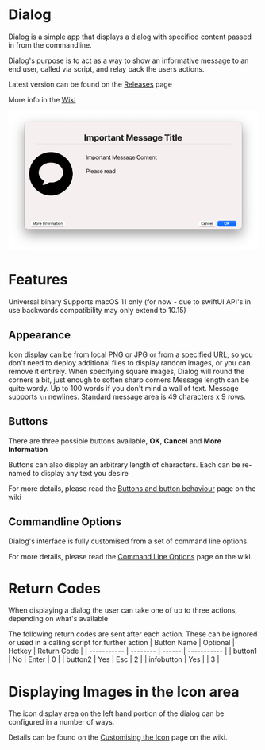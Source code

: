 
# Dialog

Dialog is a simple app that displays a dialog with specified content passed in from the commandline.

Dialog's purpose is to act as a way to show an informative message to an end user, called via script, and relay back the users actions.

Latest version can be found on the [Releases](https://github.com/bartreardon/Dialog-public/releases) page

More info in the [Wiki](https://github.com/bartreardon/Dialog-public/wiki)

![Dialog Logo](/assets/screen1.png)


# Features
Universal binary
Supports macOS 11 only (for now - due to swiftUI API's in use backwards compatibility may only extend to 10.15)


## Appearance
Icon display can be from local PNG or JPG or from a specified URL, so you don't need to deploy additional files to display random images, or you can remove it entirely. When specifying square images, Dialog will round the corners a bit, just enough to soften sharp corners
Message length can be quite wordy. Up to 100 words if you don't mind a wall of text. Message supports `\n` newlines. Standard message area is 49 characters x 9 rows.

## Buttons
There are three possible buttons available, **OK**, **Cancel** and **More Information**

Buttons can also display an arbitrary length of characters. Each can be re-named to display any text you desire

For more details, please read the [Buttons and button behaviour](https://github.com/bartreardon/Dialog-public/wiki/Buttons-and-button-behaviour) page on the wiki


## Commandline Options

Dialog's interface is fully customised from a set of command line options.

For more details, please read the [Command Line Options](https://github.com/bartreardon/Dialog-public/wiki/Command-Line-Options) page on the wiki.


# Return Codes
When displaying a dialog the user can take one of up to three actions, depending on what's available

The following return codes are sent after each action. These can be ignored or used in a calling script for further action
| Button Name | Optional | Hotkey | Return Code |
| ----------- | -------- | ------ | ----------- |
| button1     | No       | Enter  | 0           |
| button2     | Yes      | Esc    | 2           |
| infobutton  | Yes      |        | 3           |

# Displaying Images in the Icon area
The icon display area on the left hand portion of the dialog can be configured in a number of ways.

Details can be found on the [Customising the Icon](https://github.com/bartreardon/Dialog-public/wiki/Customising-the-Icon) page on the wiki.

